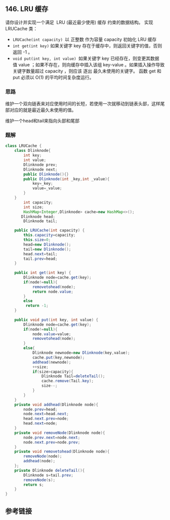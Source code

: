 ## 146. LRU 缓存
 请你设计并实现一个满足  LRU (最近最少使用) 缓存 约束的数据结构。
实现 LRUCache 类：
* `LRUCache(int capacity) `以 正整数 作为容量 capacity 初始化 LRU 缓存
* `int get(int key)` 如果关键字 key 存在于缓存中，则返回关键字的值，否则返回 -1 。
* `void put(int key, int value) `如果关键字 key 已经存在，则变更其数据值 value ；如果不存在，则向缓存中插入该组 key-value 。如果插入操作导致关键字数量超过 capacity ，则应该 逐出 最久未使用的关键字。
函数 get 和 put 必须以 O(1) 的平均时间复杂度运行。

### 思路
维护一个双向链表来对应使用时间的长短，若使用一次就移动到链表头部，这样尾部对应的就是最近最久未使用的值。

维护一个head和tail来指向头部和尾部
### 题解
```java
class LRUCache {
    class Dlinknode{
        int key;
        int value;
        Dlinknode prev;
        Dlinknode next;
        public Dlinknode(){}
        public Dlinknode(int _key,int _value){
            key=_key;
            value=_value;
        }
    }
        int capacity;
        int size;
        HashMap<Integer,Dlinknode> cache=new HashMap<>();
       Dlinknode head;
        Dlinknode tail;

    public LRUCache(int capacity) {
        this.capacity=capacity;
        this.size=0;
        head=new Dlinknode();
        tail=new Dlinknode();
        head.next=tail;
        tail.prev=head;
    }
    
    public int get(int key) {
        Dlinknode node=cache.get(key);
        if(node!=null){
            removetohead(node);
            return node.value;
        }
        else
         return -1;
    }
    
    public void put(int key, int value) {
        Dlinknode node=cache.get(key);
        if(node!=null){
            node.value=value;
            removetohead(node);
        }
        else{
            Dlinknode newnode=new Dlinknode(key,value);
            cache.put(key,newnode);
            addhead(newnode);
            ++size;
            if(size>capacity){
                Dlinknode Tail=deleteTail();
                cache.remove(Tail.key);
                size--;
            }
        }
    }
    private void addhead(Dlinknode node){
        node.prev=head;
        node.next=head.next;
        head.next.prev=node;
        head.next=node;
    }
    private void removeNode(Dlinknode node){
        node.prev.next=node.next;
        node.next.prev=node.prev;
    }
    private void removetohead(Dlinknode node){
        removeNode(node);
        addhead(node);
    };
    private Dlinknode deleteTail(){
        Dlinknode s=tail.prev;
        removeNode(s);
        return s;
    }
}
```
## 参考链接